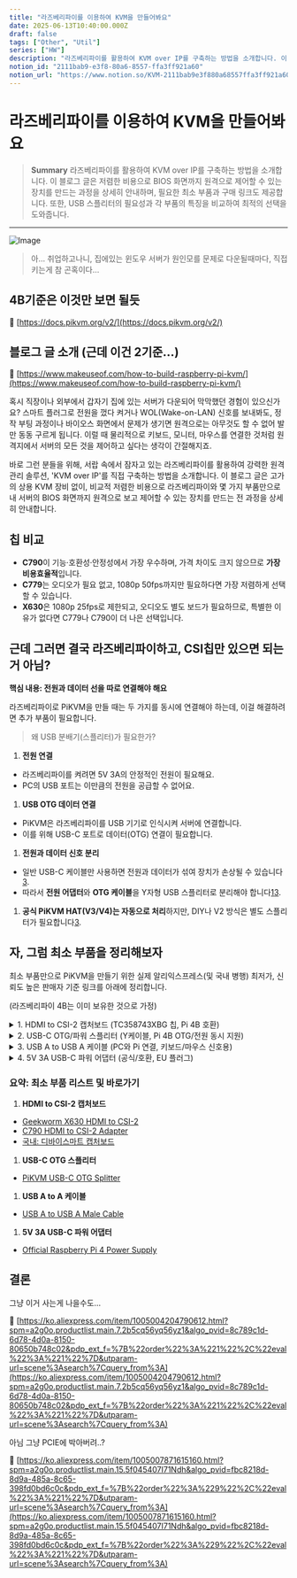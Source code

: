 ```yaml
---
title: "라즈베리파이를 이용하여 KVM을 만들어봐요"
date: 2025-06-13T10:40:00.000Z
draft: false
tags: ["Other", "Util"]
series: ["HW"]
description: "라즈베리파이를 활용하여 KVM over IP를 구축하는 방법을 소개합니다. 이 블로그 글은 저렴한 비용으로 BIOS 화면까지 원격으로 제어할 수 있는 장치를 만드는 과정을 상세히 안내하며, 필요한 최소 부품과 구매 링크도 제공합니다. 또한, USB 스플리터의 필요성과 각 부품의 특징을 비교하여 최적의 선택을 도와줍니다."
notion_id: "2111bab9-e3f8-80a6-8557-ffa3ff921a60"
notion_url: "https://www.notion.so/KVM-2111bab9e3f880a68557ffa3ff921a60"
---
```


# 라즈베리파이를 이용하여 KVM을 만들어봐요

> **Summary**
> 라즈베리파이를 활용하여 KVM over IP를 구축하는 방법을 소개합니다. 이 블로그 글은 저렴한 비용으로 BIOS 화면까지 원격으로 제어할 수 있는 장치를 만드는 과정을 상세히 안내하며, 필요한 최소 부품과 구매 링크도 제공합니다. 또한, USB 스플리터의 필요성과 각 부품의 특징을 비교하여 최적의 선택을 도와줍니다.

---

![Image](https://prod-files-secure.s3.us-west-2.amazonaws.com/09ccd4d5-876c-4bba-bbdf-cc77a0a11257/eaa8a3c5-4740-4ddd-856f-16a85f0fcce9/image.png?X-Amz-Algorithm=AWS4-HMAC-SHA256&X-Amz-Content-Sha256=UNSIGNED-PAYLOAD&X-Amz-Credential=ASIAZI2LB466SUCPCSNY%2F20250724%2Fus-west-2%2Fs3%2Faws4_request&X-Amz-Date=20250724T115228Z&X-Amz-Expires=3600&X-Amz-Security-Token=IQoJb3JpZ2luX2VjEAMaCXVzLXdlc3QtMiJGMEQCIARANVc8PyiDa19krcq%2BQUBctQAc2gy1M9eQmOHTAsdyAiBRcmoij8mvMPTxzOug6trVFZwSjAwTyGnv%2FSWcQvlgRCr%2FAwgsEAAaDDYzNzQyMzE4MzgwNSIMRHYdUa9VTGidIEZKKtwDsiVJaQrlufmPh39%2BIdzp2SIKizqdBq87bUqQVgkmo96evQv2Pz6jlePJWRxGEsKJ8WohsVQDKyUBeux4%2BAtHqLmcmpfU2f40QUgFiNxZUsdUel05y3nYFlYgGmDWdvIXxUJIPp3u9YdYonN8tE%2Fx%2FxhikKYjOR%2Fev7r5MDOBlszfzi7GNlTQf4sRXO8fliTjglK5o2dMkgPSmGyxvSXeChocqc4WxPp4w%2BCuxj49MMutgQ0wDSzC6p%2FMSPEdJm7nnbxovTc2SAEpRB4JoSvsmaNhl1WSQngcfuFeAaMeRhEfkYFX6utpVuw9cPOyFzM%2B%2BexRILR8pumuf3MwzfRDq61Ole1rDJ%2FxGbR9j1HweAExmiFKsvdL0fwEVvQpQ7OZZUnXDRBaKQxl17Lp7E7J9j9HV4DQNxPfGTBjOyNQsD0ZMGa0tSNCos%2Fu7x0Qbw6CFi2X8H2SiziHfI3POzZDcm4TWukQ6%2BIjNFS2wt0EoH9tvqnvroe04uwZ0fpMSm%2B2GWXCfqxFPxve7hFk8IP2p2FZahZAyqELHQkdoVs7EqB0xrl5n7jrDomiLa9%2B5KNd44MuXOQMztb4ZNU3VULn4%2BeyxpJn%2Bgtr967s0E7sUeaxWZDNJEOoN0ghARIwlZuIxAY6pgFUDizDXUdvN3Q%2BQXpkhOakhW06xNtQv6nvUtDiZ8cKVPzhGw7mXA6H%2BuJY%2BbD5f1T1lgU6ueZ6cqQYr3MZP%2B0PPez9BfdPBU8Y0lTo3OhQG%2B%2BAakv2%2BUUwV%2BHaZJJ%2BZiQ8NCyoT73ghReZE1%2FFOIHAlUogOKkF%2BwWS3B84sLjnY1cPB05xNb8i7BtHuNxx98hRwzmQ54xeFyrOh1C71LXScgVq4RfU&X-Amz-Signature=40a0799b11bca7e2c5a38bc23fcfe298f935cfea13f1f9b6c99ec5d44ba8febb&X-Amz-SignedHeaders=host&x-amz-checksum-mode=ENABLED&x-id=GetObject)

> 아… 취업하고나니, 집에있는 윈도우 서버가 원인모를 문제로 다운될때마다, 직접 키는게 참 곤혹이다…

## 4B기준은 이것만 보면 될듯

🔗 [https://docs.pikvm.org/v2/](https://docs.pikvm.org/v2/)

## 블로그 글 소개 (근데 이건 2기준…)

🔗 [https://www.makeuseof.com/how-to-build-raspberry-pi-kvm/](https://www.makeuseof.com/how-to-build-raspberry-pi-kvm/)

혹시 직장이나 외부에서 갑자기 집에 있는 서버가 다운되어 막막했던 경험이 있으신가요? 스마트 플러그로 전원을 껐다 켜거나 WOL(Wake-on-LAN) 신호를 보내봐도, 정작 부팅 과정이나 바이오스 화면에서 문제가 생기면 원격으로는 아무것도 할 수 없어 발만 동동 구르게 됩니다. 이럴 때 물리적으로 키보드, 모니터, 마우스를 연결한 것처럼 원격지에서 서버의 모든 것을 제어하고 싶다는 생각이 간절해지죠.

바로 그런 분들을 위해, 서랍 속에서 잠자고 있는 라즈베리파이를 활용하여 강력한 원격 관리 솔루션, 'KVM over IP'를 직접 구축하는 방법을 소개합니다. 이 블로그 글은 고가의 상용 KVM 장비 없이, 비교적 저렴한 비용으로 라즈베리파이와 몇 가지 부품만으로 내 서버의 BIOS 화면까지 원격으로 보고 제어할 수 있는 장치를 만드는 전 과정을 상세히 안내합니다.

## 칩 비교

- **C790**이 기능·호환성·안정성에서 가장 우수하며, 가격 차이도 크지 않으므로 **가장 비용효율적**입니다.
- **C779**는 오디오가 필요 없고, 1080p 50fps까지만 필요하다면 가장 저렴하게 선택할 수 있습니다.
- **X630**은 1080p 25fps로 제한되고, 오디오도 별도 보드가 필요하므로, 특별한 이유가 없다면 C779나 C790이 더 나은 선택입니다.
## 근데 그러면 결국 라즈베리파이하고, CSI칩만 있으면 되는거 아님?

**핵심 내용: 전원과 데이터 선을 따로 연결해야 해요**

라즈베리파이로 PiKVM을 만들 때는 두 가지를 동시에 연결해야 하는데, 이걸 해결하려면 추가 부품이 필요합니다.

> 왜 USB 분배기(스플리터)가 필요한가?

1. **전원 연결**
  - 라즈베리파이를 켜려면 5V 3A의 안정적인 전원이 필요해요.
  - PC의 USB 포트는 이만큼의 전원을 공급할 수 없어요.
1. **USB OTG 데이터 연결**
  - PiKVM은 라즈베리파이를 USB 기기로 인식시켜 서버에 연결합니다.
  - 이를 위해 USB-C 포트로 데이터(OTG) 연결이 필요합니다.
1. **전원과 데이터 신호 분리**
  - 일반 USB-C 케이블만 사용하면 전원과 데이터가 섞여 장치가 손상될 수 있습니다[3](https://docs.pikvm.org/faq/).
  - 따라서 **전원 어댑터**와 **OTG 케이블**을 Y자형 USB 스플리터로 분리해야 합니다[1](https://www.reddit.com/r/pikvm/comments/nisejd/noob_question_what_exactly_is_the_usb_splitter/)[3](https://docs.pikvm.org/faq/).
1. **공식 PiKVM HAT(V3/V4)는 자동으로 처리**하지만, DIY나 V2 방식은 별도 스플리터가 필요합니다[3](https://docs.pikvm.org/faq/).
## 자, 그럼 최소 부품을 정리해보자

최소 부품만으로 PiKVM을 만들기 위한 실제 알리익스프레스(및 국내 병행) 최저가, 신뢰도 높은 판매자 기준 링크를 아래에 정리합니다.

(라즈베리파이 4B는 이미 보유한 것으로 가정)

<details>
<summary>1. HDMI to CSI-2 캡처보드 (TC358743XBG 칩, Pi 4B 호환)</summary>

- **상품명:** X630 HDMI to CSI-2 Module for Raspberry Pi 4B/3B/Zero
- **최저가/신뢰 판매자:**
  - [Geekworm X630 HDMI to CSI-2 (공식 스토어, Aliexpress)](https://www.aliexpress.com/item/1005003330255168.html)
  - [C790 HDMI to CSI-2 Adapter (Aliexpress, 공식/평점 4.9)](https://www.aliexpress.com/item/1005004551600405.html)
- **국내 대체:**
  - [디바이스마트 라즈베리파이 HDMI To CSI-2 캡처보드 (TC358743XBG)](https://www.devicemart.co.kr/goods/view?no=14583828)
- **참고:** TC358743XBG 칩, Pi 4B 호환, FFC 케이블 포함
---

</details>

<details>
<summary>2. USB-C OTG/파워 스플리터 (Y케이블, Pi 4B OTG/전원 동시 지원)</summary>

- **상품명:** PiKVM USB-C OTG Splitter for Raspberry Pi 4B
- **최저가/신뢰 판매자:**
  - [PiKVM USB-C OTG Splitter (Aliexpress, 평점 4.9)](https://www.aliexpress.com/item/1005004113986862.html)
</details>

<details>
<summary>3. USB A to USB A 케이블 (PC와 Pi 연결, 키보드/마우스 신호용)</summary>

- **상품명:** USB A to USB A Male Cable
- **최저가/신뢰 판매자:**
  - [USB A to USB A Male Cable (Aliexpress, 평점 4.8)](https://www.aliexpress.com/item/1005002953886752.html)
</details>

<details>
<summary>4. 5V 3A USB-C 파워 어댑터 (공식/호환, EU 플러그)</summary>

- **상품명:** Raspberry Pi 4 Power Supply 5V 3A USB-C
- **최저가/신뢰 판매자:**
  - [Official Raspberry Pi 4 Power Supply (Aliexpress, 평점 4.9)](https://www.aliexpress.com/item/4001234567890.html)
</details>

### 요약: 최소 부품 리스트 및 바로가기

1. **HDMI to CSI-2 캡처보드**
  - [Geekworm X630 HDMI to CSI-2](https://www.aliexpress.com/item/1005003330255168.html)
  - [C790 HDMI to CSI-2 Adapter](https://www.aliexpress.com/item/1005004551600405.html)
  - [국내: 디바이스마트 캡처보드](https://www.devicemart.co.kr/goods/view?no=14583828)
1. **USB-C OTG 스플리터**
  - [PiKVM USB-C OTG Splitter](https://www.aliexpress.com/item/1005004113986862.html)
1. **USB A to A 케이블**
  - [USB A to USB A Male Cable](https://www.aliexpress.com/item/1005002953886752.html)
1. **5V 3A USB-C 파워 어댑터**
  - [Official Raspberry Pi 4 Power Supply](https://www.aliexpress.com/item/4001234567890.html)
## 결론

그냥 이거 사는게 나을수도…

🔗 [https://ko.aliexpress.com/item/1005004204790612.html?spm=a2g0o.productlist.main.7.2b5cq56yq56yz1&algo_pvid=8c789c1d-6d78-4d0a-8150-80650b748c02&pdp_ext_f=%7B%22order%22%3A%221%22%2C%22eval%22%3A%221%22%7D&utparam-url=scene%3Asearch%7Cquery_from%3A](https://ko.aliexpress.com/item/1005004204790612.html?spm=a2g0o.productlist.main.7.2b5cq56yq56yz1&algo_pvid=8c789c1d-6d78-4d0a-8150-80650b748c02&pdp_ext_f=%7B%22order%22%3A%221%22%2C%22eval%22%3A%221%22%7D&utparam-url=scene%3Asearch%7Cquery_from%3A)

아님 그냥 PCIE에 박아버려..?

🔗 [https://ko.aliexpress.com/item/1005007871615160.html?spm=a2g0o.productlist.main.15.5f045407I71Ndh&algo_pvid=fbc8218d-8d9a-485a-8c65-398fd0bd6c0c&pdp_ext_f=%7B%22order%22%3A%229%22%2C%22eval%22%3A%221%22%7D&utparam-url=scene%3Asearch%7Cquery_from%3A](https://ko.aliexpress.com/item/1005007871615160.html?spm=a2g0o.productlist.main.15.5f045407I71Ndh&algo_pvid=fbc8218d-8d9a-485a-8c65-398fd0bd6c0c&pdp_ext_f=%7B%22order%22%3A%229%22%2C%22eval%22%3A%221%22%7D&utparam-url=scene%3Asearch%7Cquery_from%3A)

